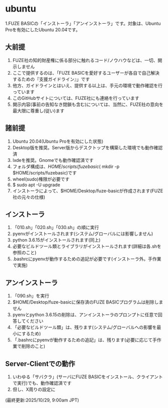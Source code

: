 # ubuntu
1.FUZE BASICの「インストーラ」「アンインストーラ」です。対象は、Ubuntu Proを有効にしたUbuntu 20.04です。

##  大前提
1. FUZE社の知的財産権に係る部分に触れるコード/ノウハウなどは、一切、開示しません
2. ここで提供するのは、「FUZE BASICを愛好するユーザーが各自で自己解決するための『支援ガイドライン』」です
3. 他方、ガイドラインとはいえ、提供する以上は、手元の環境で動作確認を行っています
4. このGitHubサイトについては、FUZE社にも連絡を行っています
5. 開示内容(事前の告知なき閉鎖も含む)については、当然に、FUZE社の意向を最大限に尊重し(従い)ます

## 諸前提
1. Ubuntu 20.04(Ubuntu Proを有効にした状態)
2. Desktop版を推奨。Server版からデスクトップを構築した環境でも動作確認済
3. lxdeを推奨。Gnomeでも動作確認済です
4. フォルダ構成は、$HOME/scripts/fuzebasic($ mkdir -p $HOME/scripts/fuzebasic)です
5. wheel(sudo)権限が必要です
6. $ sudo apt -U upgrade
7. インストーラによって、$HOME/Desktop/fuze-basicが作成されます(FUZE社の元々の仕様)

## インストーラ
1. 「010.sh」「020.sh」「030.sh」の順に実行
2. pyenvがインストールされます(システム/グローバルには影響しません)
3. python 3.6.15がインストールされます(同上)
4. 必要なビルドツール類とライブラリがインストールされます(詳細は各.shを参照のこと)
5. .bashrcにpyenvが動作するための追記が必要です(インストーラ外。手作業で実施)

## アンインストーラ
1. 「090.sh」を実行
2. $HOME/Desktop/fuze-basicに保存済のFUZE BASICプログラムは削除しません
3. pyenvとpython 3.6.15の削除は、アンインストーラのプロンプトに任意で回答してください
4. 「必要なビルドツール類」は、残ります(システム/グローバルへの影響を最小にするため)
5. 「.bashrcにpyenvが動作するための追記」は、残ります(必要に応じて手作業で削除のこと)

## Server-Clientでの動作
1. いわゆる「サバクラ」(サーバにFUZE BASICをインストール、クライアントで実行)でも、動作確認済です
2. 但し、X周りの設定に

(最終更新:2025/10/29, 9:00am JPT)
